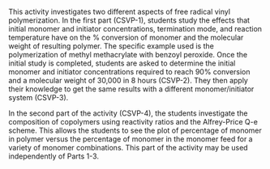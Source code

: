 This activity investigates two different aspects of free radical vinyl polymerization. In the first part (CSVP-1), students study the effects that initial monomer and initiator concentrations, termination mode, and reaction temperature have on the % conversion of monomer and the molecular weight of resulting polymer. The specific example used is the polymerization of methyl methacrylate with benzoyl peroxide. Once the initial study is completed, students are asked to determine the initial monomer and initiator concentrations required to reach 90% conversion and a molecular weight of 30,000 in 8 hours (CSVP-2). They then apply their knowledge to get the same results with a different monomer/initiator system (CSVP-3). 

In the second part of the activity (CSVP-4), the students investigate the composition of copolymers using reactivity ratios and the Alfrey-Price Q-e scheme. This allows the students to see the plot of percentage of monomer in polymer versus the percentage of monomer in the monomer feed for a variety of monomer combinations. This part of the activity may be used independently of Parts 1-3.
